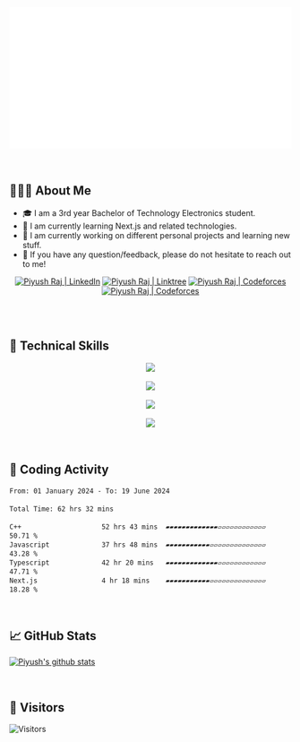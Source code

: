 <p align="center">
  <img src="https://github.com/Piyusss/Piyusss/blob/main/header.svg" alt="my banner"></a>
</p>
<br>

## 👨🏻‍💻 About Me
- 🎓 I am a 3rd year Bachelor of Technology Electronics student.
- 🌱 I am currently learning Next.js and related technologies.
- 🔭 I am currently working on different personal projects and learning new stuff.
- 💬 If you have any question/feedback, please do not hesitate to reach out to me!

<p align="center">
  <a href="https://linkedin.com/in/piyush-raj-74211825b"><img src="https://img.shields.io/badge/LinkedIn-0077B5?style=for-the-badge&logo=linkedin&logoColor=white" alt="Piyush Raj | LinkedIn"/></a>
  <a href="https://linktr.ee/admin"><img src="https://img.shields.io/badge/linktree-1de9b6?style=for-the-badge&logo=linktree&logoColor=white" alt="Piyush Raj | Linktree"/></a>
  <a href="https://codeforces.com/profile/pihu_144"><img src="https://assets.codeforces.com/users/kguseva/comments/cf.png" alt="Piyush Raj | Codeforces"/></a>
  <a href="https://leetcode.com/piyusus/"><img src="https://upload.wikimedia.org/wikipedia/commons/thumb/0/0a/LeetCode_Logo_black_with_text.svg/458px-LeetCode_Logo_black_with_text.svg.png" alt="Piyush Raj | Codeforces"/></a>
</p>

<br>


<br>

## 💼 Technical Skills

<p align="center">
  <a href="https://skillicons.dev">
    <img src="https://skillicons.dev/icons?i=cpp,cs,java,js,py" />
  </a>
</p>

<p align="center">
  <a href="https://skillicons.dev">
    <img src="https://skillicons.dev/icons?i=react,nextjs,html,css,tailwind,bootstrap" />
  </a>
</p>

<p align="center">
  <a href="https://skillicons.dev">
    <img src="https://skillicons.dev/icons?i=nodejs,express,dotnet,mongodb,mysql,sqlite,jquery" />
  </a>
</p>

<p align="center">
  <a href="https://skillicons.dev">
    <img src="https://skillicons.dev/icons?i=git,github,heroku,vercel,atom,vscode,visualstudio,androidstudio" />
  </a>
</p>

<br>

## 📜 Coding Activity
<!--START_SECTION:waka-->
```
From: 01 January 2024 - To: 19 June 2024

Total Time: 62 hrs 32 mins

C++                    52 hrs 43 mins  ▰▰▰▰▰▰▰▰▰▰▰▰▰▱▱▱▱▱▱▱▱▱▱▱▱   50.71 %
Javascript             37 hrs 48 mins  ▰▰▰▰▰▰▰▰▰▰▰▱▱▱▱▱▱▱▱▱▱▱▱▱▱   43.28 %
Typescript             42 hr 20 mins   ▰▰▰▰▰▰▰▰▰▰▰▰▰▱▱▱▱▱▱▱▱▱▱▱▱   47.71 %
Next.js                4 hr 18 mins    ▰▰▰▰▰▰▰▰▰▰▰▱▱▱▱▱▱▱▱▱▱▱▱▱▱   18.28 %
```

<!--END_SECTION:waka-->

<br>

## 📈 GitHub Stats 
[![Piyush's github stats](https://github-readme-stats.vercel.app/api?username=Piyusss&show_icons=true&theme=dark&count_private=true)](https://github.com/Piyusss)

<br>

## 👀 Visitors
<!-- ![Visitors](https://profile-counter.glitch.me/importlogic/count.svg) -->
![Visitors](https://moe-counter.glitch.me/get/@Piyusss?theme=rule34)
